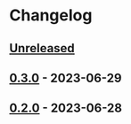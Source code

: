 # Changelog

## [Unreleased]

## [0.3.0] - 2023-06-29

## [0.2.0] - 2023-06-28

[Unreleased]: https://github.com/getindata/dbt-graph-builder/compare/0.3.0...HEAD

[0.3.0]: https://github.com/getindata/dbt-graph-builder/compare/0.2.0...0.3.0

[0.2.0]: https://github.com/getindata/dbt-graph-builder/compare/0fe243c85d6d000a8eb76ecc76d5e45278cd2886...0.2.0
